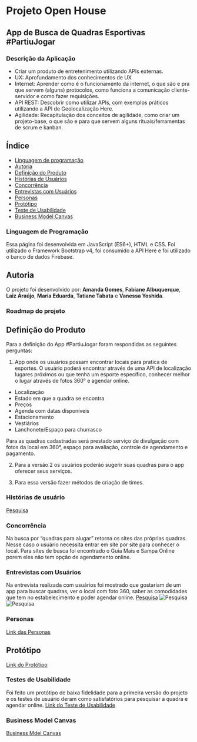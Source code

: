 # Projeto Open House
## App de Busca de Quadras Esportivas #PartiuJogar

### Descrição da Aplicação
* Criar um produto de entretenimento utilizando APIs externas.
* UX: Aprofundamento dos conhecimentos de UX
* Internet: Aprender como é o funcionamento da internet, o que são e pra que servem (alguns) protocolos, como funciona a comunicação cliente-servidor e como fazer requisições.
* API REST: Descobrir como utilizar APIs, com exemplos práticos utilizando a API de Geolocalização Here. 
* Agilidade: Recapitulação dos conceitos de agilidade, como criar um projeto-base, o que são e para que servem alguns rituais/ferramentas de scrum e kanban.


## Índice

* [Linguagem de programação](#Linguagem-de-programação)
* [Autoria](#Autoria)
* [Definição do Produto](#Definição-do-produto)
* [Histórias de Usuários](#Histórias-de-Usuários)
* [Concorrência](#Concorrência)
* [Entrevistas com Usuários](#Entrevistas-com-Usuários)
* [Personas](#Personas)
* [Protótipo](#Protótipo)
* [Teste de Usabilidade](#Teste-de-usabilidade)
* [Business Model Canvas](#Business-Model-Canvas)


### Linguagem de Programação
Essa página foi desenvolvida em JavaScript (ES6+), HTML e CSS.
Foi utilizado o Framework Bootstrap v4, foi consumido a API Here e foi utilizado o banco de dados Firebase.


## Autoria
O projeto foi desenvolvido por: **Amanda Gomes**, **Fabiane Albuquerque**, **Laiz Araújo**, **Maria Eduarda**, **Tatiane Tabata** e **Vanessa Yoshida**.


### Roadmap do projeto
## Definição do Produto
Para a definição do App #PartiuJogar foram respondidas as seguintes perguntas:

1. App onde os usuários possam encontrar locais para pratica de esportes. O usuário poderá encontrar através de uma API de localização lugares próximos ou que tenha um esporte específico, conhecer melhor o lugar através de fotos 360° e agendar online.
* Localização
* Estado em que a quadra se encontra
* Preços
* Agenda com datas disponíveis
* Estacionamento
* Vestiários
* Lanchonete/Espaço para churrasco

Para as quadras cadastradas será prestado serviço de divulgação com fotos da local em 360°, espaço para avaliação, controle de agendamento e pagamento. 

2. Para a versão 2 os usuários poderão sugerir suas quadras para o app oferecer seus serviços.

3. Para essa versão fazer métodos de criação de times.


### Histórias de usuário
[Pesquisa](https://drive.google.com/file/d/1_itpfioPYtlCzApJET9rtqVor4NtMgkr/view?usp=sharing)


### Concorrência
Na busca por “quadras para alugar” retorna os sites das próprias quadras. Nesse caso o usuário necessita entrar em site por site para conhecer o local.
Para sites de busca foi encontrado o Guia Mais e Sampa Online porem eles não tem opção de agendamento online.


### Entrevistas com Usuários
Na entrevista realizada com usuários foi mostrado que gostariam de um app para buscar quadras, ver o local com foto 360, saber as comodidades que tem no estabelecimento e poder agendar online.
[Pesquisa](https://docs.google.com/forms/d/e/1FAIpQLSdNR0QVOVZQO2rQiDewZl7AqkBtdxUucZGncY8ZsVqKxOrDWQ/viewform)
![Pesquisa](/assets/img/pesquisa1.jpeg)
![Pesquisa](/sassets/img/pesquisa2.jpeg)


### Personas
[Link das Personas](https://docs.google.com/document/d/19DyEV91pZXRt7bac0e5ksczo1137NNXxZwSPdtOLdY8/edit)


## Protótipo
[Link do Protótipo](https://xd.adobe.com/view/a492e102-86c5-49ab-7b8f-bacf65139054-d2a3/?fullscreen)


### Testes de Usabilidade
Foi feito um protótipo de baixa fidelidade para a primeira versão do projeto e os testes de usuário deram como satisfatórios para pesquisar a quadra e agendar online.
[Link do Teste de Usabilidade](https://xd.adobe.com/view/a492e102-86c5-49ab-7b8f-bacf65139054-d2a3/?fullscreen)


### Business Model Canvas
[Business Mdel Canvas](https://canvanizer.com/canvas/wk5XSOxgCVI6F)
